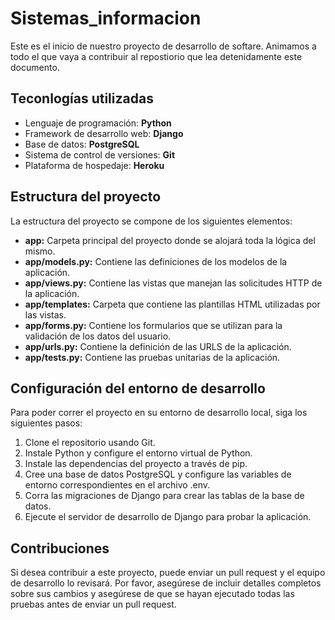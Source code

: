 # Sistemas_informacion
Este es el inicio de nuestro proyecto de desarrollo de softare. Animamos a todo el que vaya a contribuir al repostiorio que lea detenidamente este documento.

## Teconlogías utilizadas
- Lenguaje de programación: **Python**
- Framework de desarrollo web: **Django**
- Base de datos: **PostgreSQL**
- Sistema de control de versiones: **Git**
- Plataforma de hospedaje: **Heroku**

## Estructura del proyecto
La estructura del proyecto se compone de los siguientes elementos:

- **app:** Carpeta principal del proyecto donde se alojará toda la lógica del mismo.
- **app/models.py:** Contiene las definiciones de los modelos de la aplicación.
- **app/views.py:** Contiene las vistas que manejan las solicitudes HTTP de la aplicación.
- **app/templates:** Carpeta que contiene las plantillas HTML utilizadas por las vistas.
- **app/forms.py:** Contiene los formularios que se utilizan para la validación de los datos del usuario.
- **app/urls.py:** Contiene la definición de las URLS de la aplicación.
- **app/tests.py:** Contiene las pruebas unitarias de la aplicación.

## Configuración del entorno de desarrollo
Para poder correr el proyecto en su entorno de desarrollo local, siga los siguientes pasos:

1. Clone el repositorio usando Git.
2. Instale Python y configure el entorno virtual de Python.
3. Instale las dependencias del proyecto a través de pip.
4. Cree una base de datos PostgreSQL y configure las variables de entorno correspondientes en el archivo .env.
5. Corra las migraciones de Django para crear las tablas de la base de datos.
6. Ejecute el servidor de desarrollo de Django para probar la aplicación.

## Contribuciones
Si desea contribuir a este proyecto, puede enviar un pull request y el equipo de desarrollo lo revisará. Por favor, asegúrese de incluir detalles completos sobre sus cambios y asegúrese de que se hayan ejecutado todas las pruebas antes de enviar un pull request.